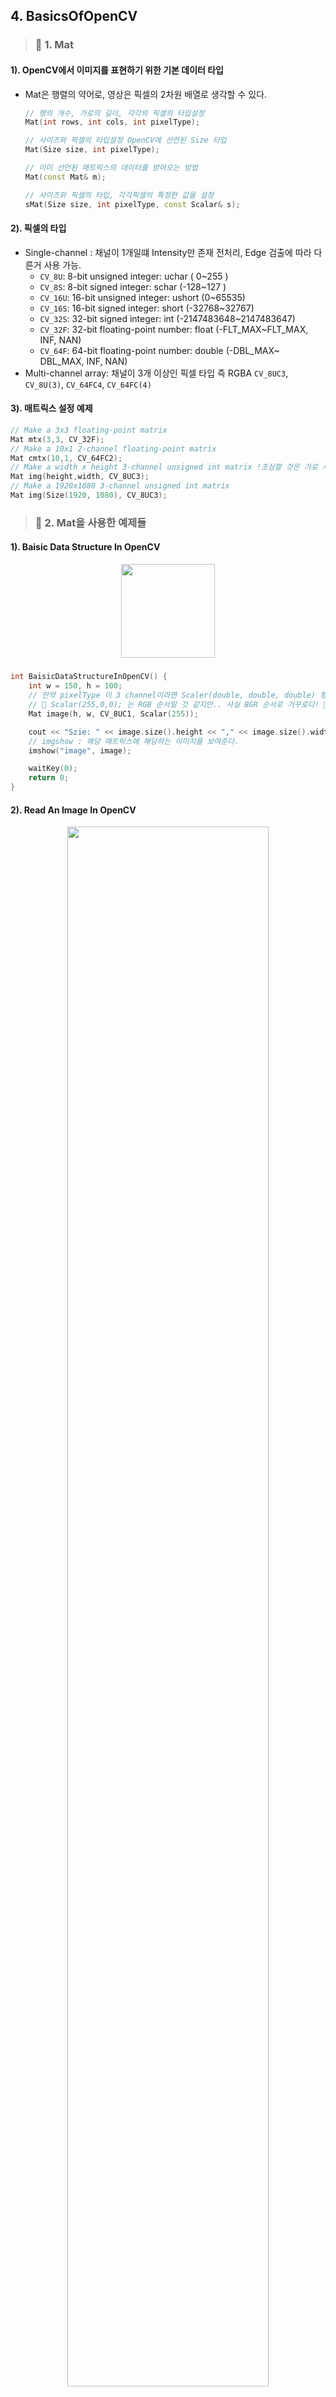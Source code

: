 ## 4. BasicsOfOpenCV

> ### 📄 1. Mat

#### 1). OpenCV에서 이미지를 표현하기 위한 기본 데이터 타입
* Mat은 행렬의 약어로, 영상은 픽셀의 2차원 배열로 생각할 수 있다.
    ```cpp
    // 행의 개수, 가로의 길이, 각각의 픽셀의 타입설정
    Mat(int rows, int cols, int pixelType);

    // 사이즈와 픽셀의 타입설정 OpenCV에 선언된 Size 타입
    Mat(Size size, int pixelType);

    // 이미 선언된 매트릭스의 데이터를 받아오는 방법
    Mat(const Mat& m);

    // 사이즈와 픽셀의 타입, 각각픽셀의 특정한 값을 설정
    sMat(Size size, int pixelType, const Scalar& s);
    ```


#### 2). 픽셀의 타입

* Single-channel : 채널이 1개일떄 Intensity만 존재
  전처리, Edge 검출에 따라 다른거 사용 가능.
    * `CV_8U`: 8-bit unsigned integer: uchar ( 0~255 )
    * `CV_8S`: 8-bit signed integer: schar (-128~127 )
    * `CV_16U`: 16-bit unsigned integer: ushort (0~65535)
    * `CV_16S`: 16-bit signed integer: short (-32768~32767)
    * `CV_32S`: 32-bit signed integer: int (-2147483648~2147483647)
    * `CV_32F`: 32-bit floating-point number: float (-FLT_MAX~FLT_MAX, INF, NAN)
    * `CV_64F`: 64-bit floating-point number: double (-DBL_MAX~ DBL_MAX, INF, NAN)
* Multi-channel array: 채널이 3개 이상인 픽셀 타입 즉 RGBA
    `CV_8UC3`, `CV_8U(3)`, `CV_64FC4`, `CV_64FC(4)`

#### 3). 매트릭스 설정 예제
```cpp
// Make a 3x3 floating-point matrix
Mat mtx(3,3, CV_32F);
// Make a 10x1 2-channel floating-point matrix
Mat cmtx(10,1, CV_64FC2);
// Make a width x height 3-channel unsigned int matrix !조심할 것은 가로 세로 반대!
Mat img(height,width, CV_8UC3);
// Make a 1920x1080 3-channel unsigned int matrix
Mat img(Size(1920, 1080), CV_8UC3);
```

> ### 📄 2. Mat을 사용한 예제들

#### 1). Baisic Data Structure In OpenCV

<div align=center>
    <img src="image/2025-03-23-01-42-40.png" width=150px>
    <h5></h5>
</div>

```cpp
int BaisicDataStructureInOpenCV() {
    int w = 150, h = 100;
    // 만약 pixelType 이 3 channel이라면 Scaler(double, double, double) 형태이다.
    // 🚸 Scalar(255,0,0); 는 RGB 순서일 것 같지만.. 사실 BGR 순서로 거꾸로다! 🚸
    Mat image(h, w, CV_8UC1, Scalar(255));

    cout << "Szie: " << image.size().height << "," << image.size().width << endl;
    // imgshow : 해당 매트릭스에 해당하는 이미지를 보여준다.
    imshow("image", image);

    waitKey(0);
    return 0;
}
```

#### 2). Read An Image In OpenCV

<div align=center>
    <img src="image/2025-03-23-01-46-33.png" width=80%>
    <h5></h5>
</div>

```cpp
int ReadAnImageInOpenCV() {
    Mat gray_image, color_image;

    // 두번쨰 파라미터의 0이 들어가 있다.
    // 이것이 뜻하는 바는 이미지를 GrayScale 로 읽겠다는 것 이다.
    gray_image = imread("./data/lena.png", 0);

    // 두번쨰 파라미터에 1이 들어가 있거나
    // 아무 값도 작성하지 않는 다면 Color로 읽겠다는 것 이다.
    color_image = imread("./data/lena.png", 0);

    imshow("gray image", gray_image);
    imshow("color image", color_image);

    waitKey(0);
    return 0;
}
```

> ### 📄 Video Capture

<div align=center>
    <img src="image/2025-03-19-01-04-33.png" width=100%>
    <h5>VideoCaputre Class</h5>
</div>

1. ##### `bool grap()`
    * 현재 존재하는 프레임의 그 다음 프레임을 가져오기 위한 함수
    * *grappass와 연관이 있어 보인다.*
2. ##### `bool open(const string &fileName)`
    * 파일을 읽어오기 위함 삽입 연산자도 오버라이드 되어 있다.
3. ##### `operator >> (Mat &image)`
4. ##### `release()`
   * 비디오를 해제한다.


<div align=center>
    <img src="image/2025-03-19-01-06-15.png" width=100%>
    <h5>VideoCaputre Class</h5>
</div>

* ##### `get(int propid)`
  * 지금 비디오 캡쳐 클래스가 가진 상세한 정보를 알 수 있다. propid는 매크로로 작성됨

* `int waitKey(int delay = 0)`
    * milliseconds 만큼 딜레이가 생긴다.
    * 그리고 0 값을 넣는다는 것은 영원히 어떤 이벤트가 오기 전까지는 멈춘다는 뜻
    * 현재 fps를 통해 딜레이를 계산하고, WaitKey()에 fps에 해당하는 대기 시간을 넣어 주는 기법도 가능
    * 이 함수가 없다면 우리가 눈치채기도 전에 쭉~ 아주 빠르게 프레임을 재생하고 꺼질 것 이다.
    그래서 33ms를 기다리도록 할 수 있다.

#### 1). Read a Video from a File

```cpp
int ReadAVideoFromAFile() {
    Mat frame;
    // 비디오를 읽으려먼 `VideoCapture`를 반드시 써야한다.
    VideoCapture cap;

    // check if file exists. if none program ends
    if(cap.open("background.mp4") == 0) {
        cout << "no such file!" << endl;
        waitKey(0);
    }

    while(1) {
        cap >> frame;
        if(frame.empty()) {
            cout << "end of video" << endl;
            break;
        }
        imshow("video", frame);

        // `waitKey(33) //ms` 이 함수가 없다면
        // 우리가 눈치채기도 전에 쭉~ 아주 빠르게 프레임을 재생하고 꺼질 것 이다.
        // 그래서 33ms를 기다리도록 할 수 있다.
        waitKey(33);
    }
}
```

#### 2). Read a Video from a webcam

```cpp
int ReadAVideoFromAWebcam() {
    Mat frame;
    // 웹캠에서 캡쳐를 가져오는 함수,
    // `VideoCapture(0)`을 사용하면 웹캠을 가져올 수 있다. 단,
    // 꼭 각 컴퓨터마다 인덱스가 0이 아닐 순 있는데 대부분 0이다.
    // 만약 웹캠이 안되면 두가지중 하나다
    // 1. 막아놨거나
    // 2. 인덱스가 0이 아니거나.
    VideoCapture cap(0);

    while(1) {
        cap >> frame;

        imshow("web cam", frame);
        // `waitKey(16) //ms`를 기다리도록 한다.
        waitKey(16);
    }
}
```

#### 3). Play With VideoCapture
```cpp
int PlayWithVideoCapture() {
    Mat frame;
    VideoCapture cap;

    if(cap.open("background.mp4") == false) return -1;
    double fps = cap.get(CAP_PROP_FPS);
    double time_in_msec = 0;
    int curr_frame = 0;
    int total_frames = cap.get(CAP_PROP_FRAME_COUNT);

    while(time_in_msec < 3000) {
        cap >> frame;
        if(frame.empty()) break;
        time_in_msec = cap.get(CAP_PROP_POS_MSEC);
        curr_frame = cap.get(CAP_PROP_POS_FRAMES);
        // 현재 프레임을 하나하나 씩 출력하며 전체 프레임 을 리턴한다
        cout << "frames: " << curr_frame << "/" << total_frames << endl;
        imshow("video", frame);

        // 현재 fps를 통해 딜레이를 계산하고, WaitKey()에 fps에 해당하는 대기 시간을 넣어 준다.
        waitKey(1000 / fps);
    }

    waitKey(0);
    return 0;
}
```

1. ##### `CAP_PROP_POS_MSEC`
   * 비디오 캡쳐의 timestamp를 가져오거나, 현재 상태의 milliseconds로서의 위치를 알 수 있다.
2. ##### `CAP_PROP_POS_FRAMES`
   * 제로 베이스 0으로 시작하는 인덱스를 리턴하고, 다음에 디코드, 렌더링 될 프레임을 리턴한다.
3. ##### `CAP_PROP_FPS`
   * Frame Rate
4. ##### `CAP_PROP_FRAME_COUNT`
   * 비디오 파일의 총 프레임 수


![](image/2025-03-19-01-09-37.png)
